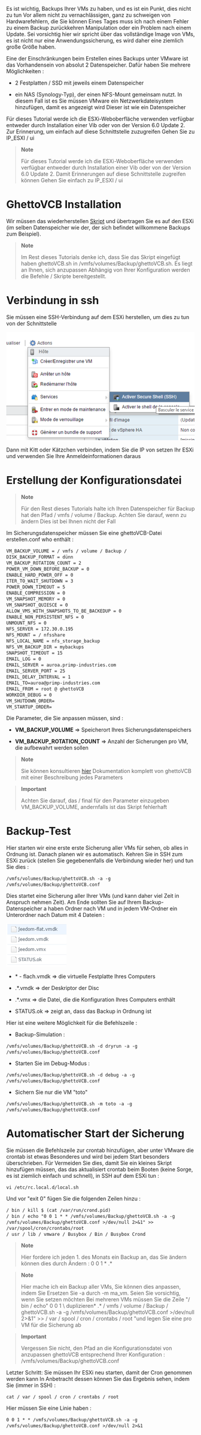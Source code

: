 Es ist wichtig, Backups Ihrer VMs zu haben, und es ist ein Punkt, dies nicht zu tun
Vor allem nicht zu vernachlässigen, ganz zu schweigen von Hardwarefehlern, die Sie können
Eines Tages muss ich nach einem Fehler zu einem Backup zurückkehren
Manipulation oder ein Problem nach einem Update. Sei vorsichtig hier wir
spricht über das vollständige Image von VMs, es ist nicht nur eine Anwendungssicherung,
es wird daher eine ziemlich große Größe haben.

Eine der Einschränkungen beim Erstellen eines Backups unter VMware ist das Vorhandensein von
absolut 2 Datenspeicher. Dafür haben Sie mehrere Möglichkeiten :

-   2 Festplatten / SSD mit jeweils einem Datenspeicher

-   ein NAS (Synology-Typ), der einen NFS-Mount gemeinsam nutzt. In diesem Fall ist es
    Sie müssen VMware ein Netzwerkdateisystem hinzufügen, damit es angezeigt wird
    Dieser ist wie ein Datenspeicher

Für dieses Tutorial werde ich die ESXi-Weboberfläche verwenden
verfügbar entweder durch Installation einer Vib oder von der Version
6.0 Update 2. Zur Erinnerung, um einfach auf diese Schnittstelle zuzugreifen
Gehen Sie zu IP\_ESXI / ui

> **Note**
>
> Für dieses Tutorial werde ich die ESXi-Weboberfläche verwenden
> verfügbar entweder durch Installation einer Vib oder von der
> Version 6.0 Update 2. Damit Erinnerungen auf diese Schnittstelle zugreifen können
> Gehen Sie einfach zu IP\_ESXI / ui

GhettoVCB Installation 
=========================

Wir müssen das wiederherstellen
[Skript](https://raw.githubusercontent.com/lamw/ghettoVCB/master/ghettoVCB.sh)
und übertragen Sie es auf den ESXi (im selben Datenspeicher wie der, der sich befindet
willkommene Backups zum Beispiel).

> **Note**
>
> Im Rest dieses Tutorials denke ich, dass Sie das Skript eingefügt haben
> ghettoVCB.sh in /vmfs/volumes/Backup/ghettoVCB.sh. Es liegt an Ihnen, sich anzupassen
> Abhängig von Ihrer Konfiguration werden die Befehle / Skripte bereitgestellt.

Verbindung in ssh 
================

Sie müssen eine SSH-Verbindung auf dem ESXi herstellen, um dies zu tun
von der Schnittstelle

![vmware.backup](images/vmware.backup.PNG)

Dann mit Kitt oder Kätzchen verbinden, indem Sie die IP von setzen
Ihr ESXi und verwenden Sie Ihre Anmeldeinformationen daraus

Erstellung der Konfigurationsdatei 
====================================

> **Note**
>
> Für den Rest dieses Tutorials halte ich Ihren Datenspeicher für
> Backup hat den Pfad / vmfs / volume / Backup. Achten Sie darauf, wenn zu ändern
> Dies ist bei Ihnen nicht der Fall

Im Sicherungsdatenspeicher müssen Sie eine ghettoVCB-Datei erstellen.conf who
enthält :

    VM_BACKUP_VOLUME = / vmfs / volume / Backup /
    DISK_BACKUP_FORMAT = dünn
    VM_BACKUP_ROTATION_COUNT = 2
    POWER_VM_DOWN_BEFORE_BACKUP = 0
    ENABLE_HARD_POWER_OFF = 0
    ITER_TO_WAIT_SHUTDOWN = 3
    POWER_DOWN_TIMEOUT = 5
    ENABLE_COMPRESSION = 0
    VM_SNAPSHOT_MEMORY = 0
    VM_SNAPSHOT_QUIESCE = 0
    ALLOW_VMS_WITH_SNAPSHOTS_TO_BE_BACKEDUP = 0
    ENABLE_NON_PERSISTENT_NFS = 0
    UNMOUNT_NFS = 0
    NFS_SERVER = 172.30.0.195
    NFS_MOUNT = / nfsshare
    NFS_LOCAL_NAME = nfs_storage_backup
    NFS_VM_BACKUP_DIR = mybackups
    SNAPSHOT_TIMEOUT = 15
    EMAIL_LOG = 0
    EMAIL_SERVER = auroa.primp-industries.com
    EMAIL_SERVER_PORT = 25
    EMAIL_DELAY_INTERVAL = 1
    EMAIL_TO=auroa@primp-industries.com
    EMAIL_FROM = root @ ghettoVCB
    WORKDIR_DEBUG = 0
    VM_SHUTDOWN_ORDER=
    VM_STARTUP_ORDER=

Die Parameter, die Sie anpassen müssen, sind :

-   **VM\_BACKUP\_VOLUME** ⇒ Speicherort Ihres Sicherungsdatenspeichers

-   **VM\_BACKUP\_ROTATION\_COUNT** ⇒ Anzahl der Sicherungen pro VM, die aufbewahrt werden sollen

> **Note**
>
> Sie können konsultieren
> [hier](https://communities.vmware.com/docs/DOC-8760) Dokumentation
> komplett von ghettoVCB mit einer Beschreibung jedes Parameters

> **Important**
>
> Achten Sie darauf, das / final für den Parameter einzugeben
> VM\_BACKUP\_VOLUME, andernfalls ist das Skript fehlerhaft

Backup-Test 
==============

Hier starten wir eine erste erste Sicherung aller VMs für
sehen, ob alles in Ordnung ist. Danach planen wir es automatisch.
Kehren Sie in SSH zum ESXi zurück (stellen Sie gegebenenfalls die Verbindung wieder her) und tun Sie dies :

    /vmfs/volumes/Backup/ghettoVCB.sh -a -g /vmfs/volumes/Backup/ghettoVCB.conf

Dies startet eine Sicherung aller Ihrer VMs (und kann daher viel Zeit in Anspruch nehmen
Zeit). Am Ende sollten Sie auf Ihrem Backup-Datenspeicher a haben
Ordner nach VM und in jedem VM-Ordner ein Unterordner nach Datum
mit 4 Dateien :

![vmware.backup2](images/vmware.backup2.PNG)

-   \* - flach.vmdk ⇒ die virtuelle Festplatte Ihres Computers

-   \.*.vmdk ⇒ der Deskriptor der Disc

-   \.*.vmx ⇒ die Datei, die die Konfiguration Ihres Computers enthält

-   STATUS.ok ⇒ zeigt an, dass das Backup in Ordnung ist

Hier ist eine weitere Möglichkeit für die Befehlszeile :

-   Backup-Simulation :

<!-- -->

    /vmfs/volumes/Backup/ghettoVCB.sh -d dryrun -a -g /vmfs/volumes/Backup/ghettoVCB.conf

-   Starten Sie im Debug-Modus :

<!-- -->

    /vmfs/volumes/Backup/ghettoVCB.sh -d debug -a -g /vmfs/volumes/Backup/ghettoVCB.conf

-   Sichern Sie nur die VM "toto"

<!-- -->

    /vmfs/volumes/Backup/ghettoVCB.sh -m toto -a -g /vmfs/volumes/Backup/ghettoVCB.conf

Automatischer Start der Sicherung 
=================================

Sie müssen die Befehlszeile zur crontab hinzufügen, aber unter VMware die
crontab ist etwas Besonderes und wird bei jedem Start besonders überschrieben. Für
Vermeiden Sie dies, damit Sie ein kleines Skript hinzufügen müssen, das das aktualisiert
crontab beim Booten (keine Sorge, es ist ziemlich einfach und schnell), in
SSH auf dem ESXi tun :

    vi /etc/rc.local.d/local.sh

Und vor "exit 0" fügen Sie die folgenden Zeilen hinzu :

    / bin / kill $ (cat /var/run/crond.pid)
    / bin / echo "0 0 1 * * /vmfs/volumes/Backup/ghettoVCB.sh -a -g /vmfs/volumes/Backup/ghettoVCB.conf >/dev/null 2>&1" >> /var/spool/cron/crontabs/root
    / usr / lib / vmware / Busybox / Bin / Busybox Crond

> **Note**
>
> Hier fordere ich jeden 1. des Monats ein Backup an, das Sie ändern können
> dies durch Ändern : 0 0 1 \* \.*

> **Note**
>
> Hier mache ich ein Backup aller VMs, Sie können dies anpassen, indem Sie
> Ersetzen Sie -a durch -m ma\_vm. Seien Sie vorsichtig, wenn Sie setzen möchten
> Bei mehreren VMs müssen Sie die Zeile "/ bin / echo" 0 0 1 \ duplizieren* \.*
> / vmfs / volume / Backup / ghettoVCB.sh -a -g
> /vmfs/volumes/Backup/ghettoVCB.conf &gt;/dev/null 2&gt;&1" &gt;&gt;
> / var / spool / cron / crontabs / root "und legen Sie eine pro VM für die Sicherung ab

> **Important**
>
> Vergessen Sie nicht, den Pfad an die Konfigurationsdatei von anzupassen
> ghettoVCB entsprechend Ihrer Konfiguration :
> /vmfs/volumes/Backup/ghettoVCB.conf

Letzter Schritt: Sie müssen Ihr ESXi neu starten, damit der Cron genommen werden kann
In Anbetracht dessen können Sie das Ergebnis sehen, indem Sie (immer in SSH) :

    cat / var / spool / cron / crontabs / root

Hier müssen Sie eine Linie haben :

    0 0 1 * * /vmfs/volumes/Backup/ghettoVCB.sh -a -g /vmfs/volumes/Backup/ghettoVCB.conf >/dev/null 2>&1
